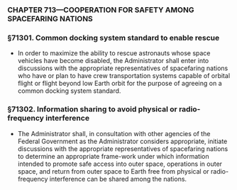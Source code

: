 ### **CHAPTER 713—COOPERATION FOR SAFETY AMONG SPACEFARING NATIONS**

### §71301. Common docking system standard to enable rescue
* In order to maximize the ability to rescue astronauts whose space vehicles have become disabled, the Administrator shall enter into discussions with the appropriate representatives of spacefaring nations who have or plan to have crew transportation systems capable of orbital flight or flight beyond low Earth orbit for the purpose of agreeing on a common docking system standard.

### §71302. Information sharing to avoid physical or radio-frequency interference
* The Administrator shall, in consultation with other agencies of the Federal Government as the Administrator considers appropriate, initiate discussions with the appropriate representatives of spacefaring nations to determine an appropriate frame-work under which information intended to promote safe access into outer space, operations in outer space, and return from outer space to Earth free from physical or radio-frequency interference can be shared among the nations.